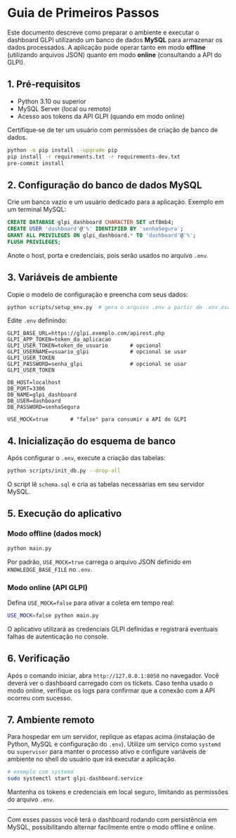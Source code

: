 # Guia de Primeiros Passos

Este documento descreve como preparar o ambiente e executar o dashboard GLPI
utilizando um banco de dados **MySQL** para armazenar os dados processados.
A aplicação pode operar tanto em modo **offline** (utilizando arquivos JSON) quanto
em modo **online** (consultando a API do GLPI).

## 1. Pré‑requisitos

- Python 3.10 ou superior
- MySQL Server (local ou remoto)
- Acesso aos tokens da API GLPI (quando em modo online)

Certifique‑se de ter um usuário com permissões de criação de banco de dados.

```bash
python -m pip install --upgrade pip
pip install -r requirements.txt -r requirements-dev.txt
pre-commit install
```

## 2. Configuração do banco de dados MySQL

Crie um banco vazio e um usuário dedicado para a aplicação. Exemplo em um
terminal MySQL:

```sql
CREATE DATABASE glpi_dashboard CHARACTER SET utf8mb4;
CREATE USER 'dashboard'@'%' IDENTIFIED BY 'senhaSegura';
GRANT ALL PRIVILEGES ON glpi_dashboard.* TO 'dashboard'@'%';
FLUSH PRIVILEGES;
```

Anote o host, porta e credenciais, pois serão usados no arquivo `.env`.

## 3. Variáveis de ambiente

Copie o modelo de configuração e preencha com seus dados:

```bash
python scripts/setup_env.py  # gera o arquivo .env a partir de .env.example
```

Edite `.env` definindo:

```text
GLPI_BASE_URL=https://glpi.exemplo.com/apirest.php
GLPI_APP_TOKEN=token_da_aplicacao
GLPI_USER_TOKEN=token_de_usuario       # opcional
GLPI_USERNAME=usuario_glpi             # opcional se usar GLPI_USER_TOKEN
GLPI_PASSWORD=senha_glpi               # opcional se usar GLPI_USER_TOKEN

DB_HOST=localhost
DB_PORT=3306
DB_NAME=glpi_dashboard
DB_USER=dashboard
DB_PASSWORD=senhaSegura

USE_MOCK=true       # "false" para consumir a API do GLPI
```

## 4. Inicialização do esquema de banco

Após configurar o `.env`, execute a criação das tabelas:

```bash
python scripts/init_db.py --drop-all
```

O script lê `schema.sql` e cria as tabelas necessárias em seu servidor MySQL.

## 5. Execução do aplicativo

### Modo offline (dados mock)

```bash
python main.py
```

Por padrão, `USE_MOCK=true` carrega o arquivo JSON definido em
`KNOWLEDGE_BASE_FILE` no `.env`.

### Modo online (API GLPI)

Defina `USE_MOCK=false` para ativar a coleta em tempo real:

```bash
USE_MOCK=false python main.py
```

O aplicativo utilizará as credenciais GLPI definidas e registrará eventuais
falhas de autenticação no console.

## 6. Verificação

Após o comando iniciar, abra `http://127.0.0.1:8050` no navegador. Você deverá
ver o dashboard carregado com os tickets. Caso tenha usado o modo online, verifique
os logs para confirmar que a conexão com a API ocorreu com sucesso.

## 7. Ambiente remoto

Para hospedar em um servidor, replique as etapas acima (instalação de Python,
MySQL e configuração do `.env`). Utilize um serviço como `systemd` ou `supervisor`
para manter o processo ativo e configure variáveis de ambiente no shell do
usuário que irá executar a aplicação.

```bash
# exemplo com systemd
sudo systemctl start glpi-dashboard.service
```

Mantenha os tokens e credenciais em local seguro, limitando as permissões do
arquivo `.env`.

---

Com esses passos você terá o dashboard rodando com persistência em MySQL,
possibilitando alternar facilmente entre o modo offline e online.
